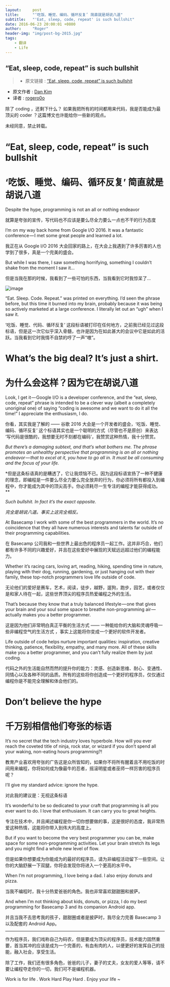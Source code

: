 ```yaml
---
layout:     post
title:      "‘吃饭、睡觉、编码、循环反复’ 简直就是胡说八道"
subtitle:   "'Eat, sleep, code, repeat' is such bullshit"
date: 2016-06-23 20:00:01 +0800
author:     "Roger"
header-img: "img/post-bg-2015.jpg"
tags:
    - 翻译
    - Life
---
```

“Eat, sleep, code, repeat” is such bullshit
---

> * 原文链接 : [“Eat, sleep, code, repeat” is such bullshit](https://m.signalvnoise.com/eat-sleep-code-repeat-is-such-bullshit-c2a4d9beaaf5#.48p0pdp6w)
* 原文作者 : [Dan Kim](https://m.signalvnoise.com/@lateplate)
* 译者 : [rogero0o](https://github.com/)

除了 coding ，还剩下什么？ 如果我把所有的时间都用来代码，我是否能成为最顶尖的 coder ？这篇博文也许能给你一些新的观点。

未经同意，禁止转载。

# “Eat, sleep, code, repeat” is such bullshit

# ‘吃饭、睡觉、编码、循环反复’  简直就是胡说八道

Despite the hype, programming is not an all or nothing endeavor

就算是夸张的宣传，写代码也不应该是要么尽全力要么一点也不干的行为态度

I’m on my way back home from Google I/O 2016. It was a fantastic conference — I met some great people and learned a lot.

我正在从 Google I/O 2016 大会回家的路上，在大会上我遇到了许多厉害的人也学到了很多，真是一个完美的盛会。

But while I was there, I saw something horrifying, something I couldn’t shake from the moment I saw it…

但是当我在那的时候，我看到了一些可怕的东西，当我看到它时我惊呆了...

![image](https://cdn-images-1.medium.com/max/800/1*HfAi8fpPWVkmg7frvgIt6w.jpeg)

“Eat. Sleep. Code. Repeat.” was printed on everything. I’d seen the phrase before, but this time it burned into my brain, probably because it was being so actively marketed at a large conference. I literally let out an “ugh” when I saw it.

‘吃饭、睡觉、代码、循环反复’ 这段标语被打印在任何地方，之前我已经见过这段标语，但是这一次它似乎深入骨髓，也许是因为在如此甚大的会议中它是如此的活跃。当我看到它时我情不自禁的哼了一声“嗷”。

# What’s the big deal? It’s just a shirt.

# 为什么会这样？因为它在胡说八道

Look, I get it — Google I/O is a developer conference, and the “eat, sleep, code, repeat” phrase is intended to be a clever way (albeit a completely unoriginal one) of saying “coding is awesome and we want to do it all the time!” I appreciate the enthusiasm, I do.

你看，其实我是了解的 —— 谷歌 2016 大会是一个开发者的盛会，‘吃饭、睡觉、编码、循环反复’ 这个标语其实也是一个聪明的方式（尽管也不是原创）来表达 ‘写代码是很酷的，我想要无时不刻都在编码’，我赞赏这种热情，我十分赞赏。

*But there’s a damaging subtext, and that’s what bothers me. The phrase promotes an unhealthy perspective that programming is an all or nothing endeavor — that to excel at it, you have to go all in. It must be all consuming and the focus of your life.*

*但是这条标语真的是糟透了，它让我烦恼不已。因为这段标语宣扬了一种不健康的理念，即编程是一件要么尽全力要么完全放弃的行为，你必须将所有都投入到编程中，你才能成为其中的顶尖高手。你必须耗尽一生专注的编程才能获得成功。 **

*Such bullshit. In fact it’s the exact opposite.*

*完全是胡说八道。事实上这完全相反。*

At Basecamp I work with some of the best programmers in the world. It’s no coincidence that they all have numerous interests and talents far outside of their programming capabilities.

在 Basecamp 公司我和一些世界上最出色的程序员一起工作。这并非巧合，他们都有许多不同的兴趣爱好，并且在这些爱好中展现的天赋远远超过他们的编程能力。

Whether it’s racing cars, loving art, reading, hiking, spending time in nature, playing with their dog, running, gardening, or just hanging out with their family, these top-notch programmers love life outside of code.

无论他们的爱好是赛车，艺术，阅读，徒步，越野，遛狗，跑步，园艺，或者仅仅是和家人待在一起，这些世界顶尖的程序员热爱编程之外的生活。

That’s because they know that a truly balanced lifestyle — one that gives your brain and your soul some space to breathe non-programming air — actually makes you a better programmer.

这是因为他们非常明白真正平衡的生活方式 —— 一种能给你的大脑和灵魂呼吸一些非编程空气的生活方式 ，事实上这能将你变成一个更好的软件开发者。

Life outside of code helps nurture important qualities: inspiration, creative thinking, patience, flexibility, empathy, and many more. All of these skills make you a better programmer, and you can’t fully realize them by just coding.

代码之外的生活能自然而然的提升你的能力：灵感、创造新思维、耐心、变通性、同情心以及各种不同的品质。所有的这些将你创造成一个更好的程序员，仅仅通过编程你是不能完全理解和体会他们的。

# Don’t believe the hype

# 千万别相信他们夸张的标语

It’s no secret that the tech industry loves hyperbole. How will you ever reach the coveted title of ninja, rock star, or wizard if you don’t spend all your waking, non-eating hours programming?!

教育产业喜欢用夸张的广告这是众所皆知的，如果你不将所有醒着且不用吃饭的时间用来编程，你将如何成为像最牛的忍者，摇滚明星或者巫师一样厉害的程序员呢？

I’ll give my standard advice: ignore the hype.

对此我的建议是：无视这条标语

It’s wonderful to be so dedicated to your craft that programming is all you ever want to do. I love that enthusiasm. It can carry you to great heights.

专注在技术中，并且阐述编程是你一切你想要做的事，这是很好的态度，我非常热爱这种热情，这能将你带入到伟大的高度上。

But if you want to become the very best programmer you can be, make space for some non-programming activities. Let your brain stretch its legs and you might find a whole new level of flow.

但是如果你想要成为你能成为的最好的程序员，请为非编程活动留下一些空间。让你的大脑舒展一下双腿，你将会发现你将进入一个更高的水平中。

When I’m not programming, I love being a dad. I also enjoy donuts and pizza.

当我不编程时，我十分热爱爸爸的角色。我也非常喜欢甜甜圈和披萨。

And when I’m not thinking about kids, donuts, or pizza, I do my best programming for Basecamp 3 and its companion Android app.

并且当我不去思考我的孩子，甜甜圈或者是披萨时，我尽全力完善 Basecamp 3 以及配套的 Android App。


-------------------------

作为程序员，我们戏称自己为码农，但是要成为顶尖的程序员，技术能力固然重要，首当其冲的应该是成为一个完善的，有血有肉的人，以便更好的发挥自己的技能，融入社会，享受生活。

除了工作，我们还有很多角色，爸爸的儿子，妻子的丈夫，女友的爱人等等，请不要让编程夺走你的一切，我们可不是编程机器。

Work is for life .  Work Hard Play Hard . Enjoy your life ~
